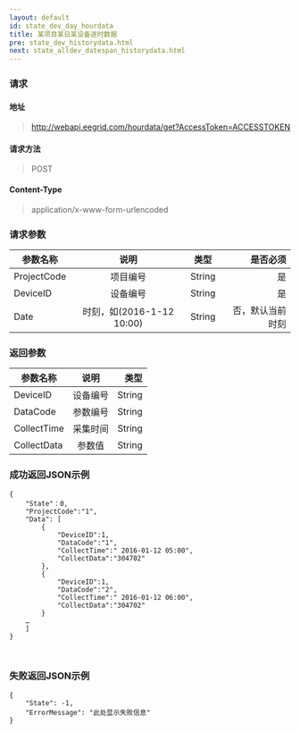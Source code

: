 ```yaml
---
layout: default
id: state_dev_day_hourdata
title: 某项目某日某设备逐时数据
pre: state_dev_historydata.html
next: state_alldev_datespan_historydata.html
---
```


### 请求
#### 地址
> http://webapi.eegrid.com/hourdata/get?AccessToken=ACCESSTOKEN

#### 请求方法
> POST

#### Content-Type
> application/x-www-form-urlencoded

### 请求参数
| 参数名称        | 说明           | 类型  |   是否必须  |
| ------------- |:-------------:|:------:|-----:|
| ProjectCode      | 项目编号 | String |  是   |
| DeviceID      | 设备编号 | String |  是   |
| Date      | 时刻，如(2016-1-12 10:00) | String |  否，默认当前时刻   |

### 返回参数
| 参数名称        | 说明           | 类型  |
| ------------- |:-------------:| -----:|
| DeviceID      | 设备编号 | String |
| DataCode        | 参数编号 | String |
| CollectTime      | 采集时间      | String |
| CollectData      | 参数值 | String |


### 成功返回JSON示例
```
{
    "State"：0,
    "ProjectCode":"1",
    "Data": [
        {
            "DeviceID":1,
            "DataCode":"1",
            "CollectTime":" 2016-01-12 05:00",
            "CollectData":"304702"
        },
        {
            "DeviceID":1,
            "DataCode":"2",
            "CollectTime":" 2016-01-12 06:00",
            "CollectData":"304702"
        }
    …
    ]
}



```

### 失败返回JSON示例 
```
{
    "State": -1,
    "ErrorMessage": "此处显示失败信息"
}
```
